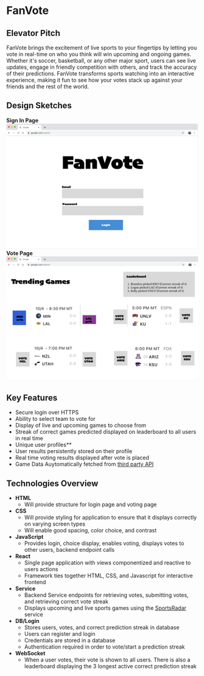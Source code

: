 # FanVote

## Elevator Pitch
FanVote brings the excitement of live sports to your fingertips by letting you vote in real-time on who you think will win upcoming and ongoing games. Whether it's soccer, basketball, or any other major sport, users can see live updates, engage in friendly competition with others, and track the accuracy of their predictions. FanVote transforms sports watching into an interactive experience, making it fun to see how your votes stack up against your friends and the rest of the world. 

## Design Sketches
**Sign In Page**
![Sign-in Page](./Images/sign-in.png)
**Vote Page**
![Vote Page](./Images/vote-page.png)

## Key Features
- Secure login over HTTPS
- Ability to select team to vote for
- Display of live and upcoming games to choose from
- Streak of correct games predicted displayed on leaderboard to all users in real time
- Unique user profiles**
- User results persistently stored on their profile
- Real time voting results displayed after vote is placed
- Game Data Auytomatically fetched from [third party API](https://developer.sportradar.com/getting-started/docs/coverage-information)

## Technologies Overview
- **HTML**
    - Will provide structure for login page and voting page
- **CSS**
    - Will provide styling for application to ensure that it displays correctly on varying screen types
    - Will enable good spacing, color choice, and contrast
- **JavaScript**
    - Provides login, choice display, enables voting, displays votes to other users, backend endpoint calls
- **React**
    - Single page application with views componentized and reactive to users actions
    - Framework ties together HTML, CSS, and Javascript for interactive frontend
- **Service**
    - Backend Service endpoints for retrieving votes, submitting votes, and retrieving correct vote streak
    - Displays upcoming and live sports games using the [SportsRadar](https://developer.sportradar.com/getting-started/docs/coverage-information) service
- **DB/Login** 
    - Stores users, votes, and correct prediction streak in database
    - Users can register and login 
    - Credentials are stored in a database
    - Authentication required in order to vote/start a prediction streak
- **WebSocket**
    - When a user votes, their vote is shown to all users. There is also a leaderboard displaying the 3 longest active correct prediction streak
